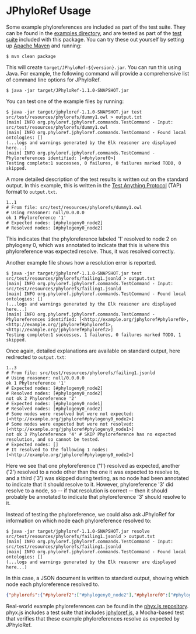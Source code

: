 # JPhyloRef Usage

Some example phyloreferences are included as part of the test suite. They can be found in the
[examples directory], and are tested as part of the [test suite] included with this package.
You can try these out yourself by setting up [Apache Maven] and running:

```
$ mvn clean package
```

This will create `target/JPhyloRef-${version}.jar`. You can run this using Java. For example, the
following command will provide a comprehensive list of command line options for JPhyloRef.

```
$ java -jar target/JPhyloRef-1.1.0-SNAPSHOT.jar
```

You can test one of the example files by running:

```
$ java -jar target/jphyloref-1.1.0-SNAPSHOT.jar test src/test/resources/phylorefs/dummy1.owl > output.txt
[main] INFO org.phyloref.jphyloref.commands.TestCommand - Input: src/test/resources/phylorefs/dummy1.owl
[main] INFO org.phyloref.jphyloref.commands.TestCommand - Found local ontologies: []
(...logs and warnings generated by the Elk reasoner are displayed here...)
[main] INFO org.phyloref.jphyloref.commands.TestCommand - Phyloreferences identified: [<#phyloref0>]
Testing complete:1 successes, 0 failures, 0 failures marked TODO, 0 skipped.
```

A more detailed description of the test results is written out on the standard output. In this example,
this is written in the [Test Anything Protocol] (TAP) format to `output.txt`.

```
1..1
# From file: src/test/resources/phylorefs/dummy1.owl
# Using reasoner: null/0.0.0.0
ok 1 Phyloreference '1'
# Expected nodes: [#phylogeny0_node2]
# Resolved nodes: [#phylogeny0_node2]
```

This indicates that the phyloreference labeled '1' resolved to node 2 on phylogeny 0, which was annotated to
indicate that this is where this phyloreference was expected resolve. Thus, it was resolved correctly.

Another example file shows how a resolution error is reported.

```
$ java -jar target/jphyloref-1.1.0-SNAPSHOT.jar test src/test/resources/phylorefs/failing1.jsonld > output.txt
[main] INFO org.phyloref.jphyloref.commands.TestCommand - Input: src/test/resources/phylorefs/failing1.jsonld
[main] INFO org.phyloref.jphyloref.commands.TestCommand - Found local ontologies: []
(...logs and warnings generated by the Elk reasoner are displayed here...)
[main] INFO org.phyloref.jphyloref.commands.TestCommand - Phyloreferences identified: [<http://example.org/jphyloref#phyloref0>, <http://example.org/jphyloref#phyloref1>, <http://example.org/jphyloref#phyloref2>]
Testing complete:1 successes, 1 failures, 0 failures marked TODO, 1 skipped.
```

Once again, detailed explanations are available on standard output, here redirected to `output.txt`:

```
1..3
# From file: src/test/resources/phylorefs/failing1.jsonld
# Using reasoner: null/0.0.0.0
ok 1 Phyloreference '1'
# Expected nodes: [#phylogeny0_node2]
# Resolved nodes: [#phylogeny0_node2]
not ok 2 Phyloreference '2'
# Expected nodes: [#phylogeny0_node1]
# Resolved nodes: [#phylogeny0_node2]
# Some nodes were resolved but were not expected: [<http://example.org/jphyloref#phylogeny0_node2>]
# Some nodes were expected but were not resolved: [<http://example.org/jphyloref#phylogeny0_node1>]
not ok 3 Phyloreference '4' # SKIP Phyloreference has no expected resolution, and so cannot be tested.
# Expected nodes: []
# It resolved to the following 1 nodes: [<http://example.org/jphyloref#phylogeny0_node2>]
```

Here we see that one phyloreference ('1') resolved as expected, another ('2') resolved to a node other than the one it
was expected to resolve to, and a third ('3') was skipped during testing, as no node had been annotated to indicate that
it should resolve to it. However, phyloreference '3' did resolve to a node, so -- if that resolution is correct -- then
it should probably be annotated to indicate that phyloreference '3' should resolve to it.

Instead of testing the phyloreference, we could also ask JPhyloRef for information on which node each
phyloreference resolved to:

```
$ java -jar target/jphyloref-1.1.0-SNAPSHOT.jar resolve src/test/resources/phylorefs/failing1.jsonld > output.txt
[main] INFO org.phyloref.jphyloref.commands.TestCommand - Input: src/test/resources/phylorefs/failing1.jsonld
[main] INFO org.phyloref.jphyloref.commands.TestCommand - Found local ontologies: []
(...logs and warnings generated by the Elk reasoner are displayed here...)
```

In this case, a JSON document is written to standard output, showing which node each phyloreference resolved to.

```json
{"phylorefs":{"#phyloref2":["#phylogeny0_node2"],"#phyloref0":["#phylogeny0_node2"],"#phyloref1":["#phylogeny0_node2"]}}
```

Real-world example phyloreferences can be found in the [phyx.js repository]. phyx.js includes a
test suite that includes [jphyloref.js], a Mocha-based test that verifies that these example
phyloreferences resolve as expected by JPhyloRef.


  [Apache Maven]: https://maven.apache.org/
  [examples directory]: ./src/test/resources/phylorefs
  [test suite]: ./src/test/java/org/phyloref/jphyloref
  [Test Anything Protocol]: http://testanything.org/
  [phyx.js repository]: https://github.com/phyloref/phyx.js/tree/master/test/examples
  [jphyloref.js]: https://github.com/phyloref/phyx.js/blob/master/test/jphyloref.js
